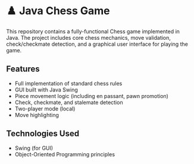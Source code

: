 # ♟️ Java Chess Game

This repository contains a fully-functional Chess game implemented in Java. The project includes core chess mechanics, move validation, check/checkmate detection, and a graphical user interface for playing the game.

## Features

- Full implementation of standard chess rules
- GUI built with Java Swing
- Piece movement logic (including en passant, pawn promotion)
- Check, checkmate, and stalemate detection
- Two-player mode (local)
- Move highlighting 

##  Technologies Used
- Swing (for GUI)
- Object-Oriented Programming principles


